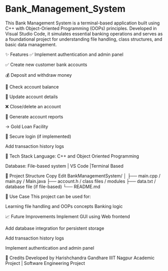 # Bank_Management_System

This Bank Management System is a terminal-based application built using C++ with Object-Oriented Programming (OOPs) principles. Developed in Visual Studio Code, it simulates essential banking operations and serves as a foundational project for understanding file handling, class structures, and basic data management.

✨ Features
✅ Implement authentication and admin panel

✅ Create new customer bank accounts

💰 Deposit and withdraw money

📄 Check account balance

🔄 Update account details

❌ Close/delete an account

🧾 Generate account reports

-> Gold Loan Facility

🔐 Secure login (if implemented)
 
 Add transaction history logs

🧰 Tech Stack
Language: C++ and Object Oriented Programming

Database: File-based system | VS Code |Terminal Based

📁 Project Structure
Copy
Edit
BankManagementSystem/
│
├── main.cpp / main.py / Main.java
├── account.h / class files / modules
├── data.txt / database file (if file-based)
└── README.md


📌 Use Case
This project can be used for:

Learning file handling and OOPs concepts
Banking logic

📈 Future Improvements
Implement GUI using Web frontend

Add database integration for persistent storage

Add transaction history logs

Implement authentication and admin panel

🙌 Credits
Developed by Harishchandra Gandhare
IIIT Nagpur Academic Project | Software Engineering Project
